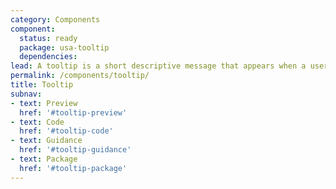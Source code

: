```yaml
---
category: Components
component:
  status: ready
  package: usa-tooltip
  dependencies:
lead: A tooltip is a short descriptive message that appears when a user hovers or focuses on an element.
permalink: /components/tooltip/
title: Tooltip
subnav:
- text: Preview
  href: '#tooltip-preview'
- text: Code
  href: '#tooltip-code'
- text: Guidance
  href: '#tooltip-guidance'
- text: Package
  href: '#tooltip-package'
---
```

